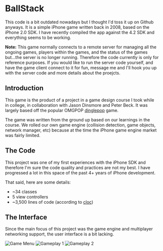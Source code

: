 BallStack
=========

This code is a bit outdated nowadays but I thought I'd toss it up on Github anyways. It is a simple iPhone game written back in 2008, based on the iPhone 2.0 SDK. I have recently compiled the app against the 4.2 SDK and everything seems to be working.

**Note:** This game normally connects to a remote server for managing all the ongoing games, players within the games, and the status of the games but...the server is no longer running. Therefore the code currently is only for reference purposes. If you would like to run the server code yourself, and have the game client connect to it for fun, message me and I'll hook you up with the server code and more details about the proejcts.

Introduction
------------

This game is the product of a project in a game design course I took while in college, in collaboration with Jason Dinsmore and Peter Beck. It was largely based off the popular OMGPOP [dinglepop](http://www.omgpop.com/) game.

The game was written from the ground up based on our learnings in the course. We rolled our own game engine (collision detection, game objects, network manager, etc) because at the time the iPhone game engine market was fairly limited.

The Code
--------

This project was one of my first experiences with the iPhone SDK and therefore I'm sure the code quality and practices are not my best. I have progressed a lot in this space of the past 4+ years of iPhone development.

That said, here are some details:

* ~34 classes
* 5 view controllers
* ~3,500 lines of code (according to [cloc](http://cloc.sourceforge.net/))

The Interface
-------------

Since the main focus of this project was the game engine and multiplayer networking support, the user interface is a bit lacking.

![Game Menu](https://github.com/raid5/ballstack/raw/master/screenshots/ballstack-intro.jpg)
![Gameplay 1](https://github.com/raid5/ballstack/raw/master/screenshots/ballstack-gameplay.jpg)
![Gameplay 2](https://github.com/raid5/ballstack/raw/master/screenshots/ballstack-gameplay-2.jpg)
